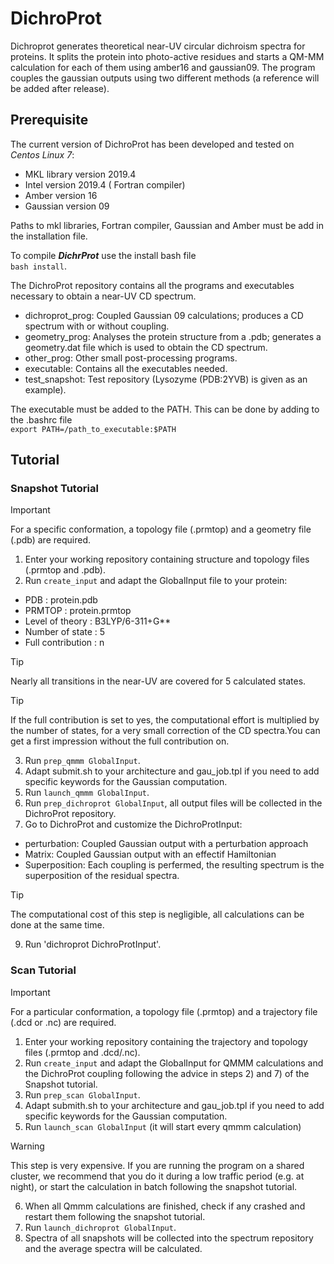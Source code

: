 # DichroProt
Dichroprot generates theoretical near-UV circular dichroism spectra for proteins. It splits the protein into photo-active residues and starts a QM-MM calculation for each of them using amber16 and gaussian09.
The program couples the gaussian outputs using two different methods (a reference will be added after release). 

## Prerequisite
The current version of DichroProt has been developed and tested on _Centos Linux 7_:

* MKL library version 2019.4
* Intel version 2019.4 ( Fortran compiler)
* Amber version 16
* Gaussian version 09

Paths to mkl libraries, Fortran compiler, Gaussian and Amber must be add in the installation file.

To compile ***DichrProt*** use the install bash file  
`bash install`.

The DichroProt repository contains all the programs and executables necessary to obtain a near-UV CD spectrum.
+ dichroprot_prog: Coupled Gaussian 09 calculations; produces a CD spectrum with or without coupling.
+ geometry_prog: Analyses the protein structure from a .pdb; generates a geometry.dat file which is used to obtain the CD spectrum.
+ other_prog: Other small post-processing programs.
+ executable: Contains all the executables needed.
+ test_snapshot: Test repository (Lysozyme (PDB:2YVB) is given as an example).

The executable must be added to the PATH. This can be done by adding to the .bashrc file  
`export PATH=/path_to_executable:$PATH`

## Tutorial

### Snapshot Tutorial
> [!IMPORTANT]
> For a specific conformation, a topology file (.prmtop) and a geometry file (.pdb) are required.

1) Enter your working repository containing structure and topology files (.prmtop and .pdb).
2) Run `create_input` and adapt the GlobalInput file to your protein:
- PDB : protein.pdb
- PRMTOP : protein.prmtop
- Level of theory : B3LYP/6-311+G**
- Number of state : 5
- Full contribution : n

> [!TIP]
> Nearly all transitions in the near-UV are covered for 5 calculated states.

> [!TIP]
> If the full contribution is set to yes, the computational effort is multiplied by the number of states, for a very small correction of the CD spectra.You can get a first impression without the full contribution on.

3) Run `prep_qmmm GlobalInput`.
4) Adapt submit.sh to your architecture and gau_job.tpl if you need to add specific keywords for the Gaussian computation.
5) Run `launch_qmmm GlobalInput`.
6) Run `prep_dichroprot GlobalInput`, all output files will be collected in the DichroProt repository.
7) Go to DichroProt and customize the DichroProtInput:
- perturbation: Coupled Gaussian output with a perturbation approach
- Matrix: Coupled Gaussian output with an effectif Hamiltonian
- Superposition: Each coupling is perfermed, the resulting spectrum is the superposition of the residual spectra.
  
> [!TIP]
> The computational cost of this step is negligible, all calculations can be done at the same time.
9) Run 'dichroprot DichroProtInput'.

### Scan Tutorial

> [!IMPORTANT]
> For a particular conformation, a topology file (.prmtop) and a trajectory file (.dcd or .nc) are required.

1) Enter your working repository containing the trajectory and topology files (.prmtop and .dcd/.nc).
2) Run `create_input` and adapt the GlobalInput for QMMM calculations and the DichroProt coupling following the advice in steps 2) and 7) of the Snapshot tutorial.
3) Run `prep_scan GlobalInput`.
4) Adapt submith.sh to your architecture and gau_job.tpl if you need to add specific keywords for the Gaussian computation.
5) Run `launch_scan GlobalInput` (it will start every qmmm calculation)

>[!WARNING]
> This step is very expensive. If you are running the program on a shared cluster, we recommend that you do it during a low traffic period (e.g. at night), or start the calculation in batch following the snapshot tutorial.

6) When all Qmmm calculations are finished, check if any crashed and restart them following the snapshot tutorial.
7) Run `launch_dichroprot GlobalInput`.
8) Spectra of all snapshots will be collected into the spectrum repository and the average spectra will be calculated.
